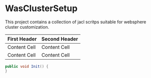 WasClusterSetup
===============

This project contains a collection of jacl scritps suitable for websphere cluster customization.

First Header  | Second Header
------------- | -------------
Content Cell  | Content Cell
Content Cell  | Content Cell

```java
public void Init() {
}
```
